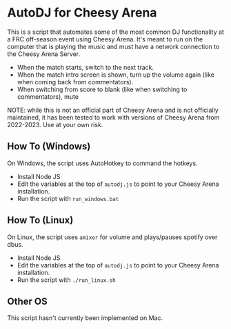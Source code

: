 # AutoDJ for Cheesy Arena
This is a script that automates some of the most common DJ functionality at a FRC off-season event using Cheesy Arena. It's meant to run on the computer that is playing the music and must have a network connection to the Cheesy Arena Server.
- When the match starts, switch to the next track.
- When the match intro screen is shown, turn up the volume again (like when coming back from commentators).
- When switching from score to blank (like when switching to commentators), mute

NOTE: while this is not an official part of Cheesy Arena and is not officially maintained, it has been tested to work with versions of Cheesy Arena from 2022-2023. Use at your own risk.

## How To (Windows)
On Windows, the script uses AutoHotkey to command the hotkeys.
- Install Node JS
- Edit the variables at the top of `autodj.js` to point to your Cheesy Arena installation.
- Run the script with `run_windows.bat`

## How To (Linux)
On Linux, the script uses `amixer` for volume and plays/pauses spotify over dbus.
- Install Node JS
- Edit the variables at the top of `autodj.js` to point to your Cheesy Arena installation.
- Run the script with `./run_linux.sh`

## Other OS
This script hasn't currently been implemented on Mac.

